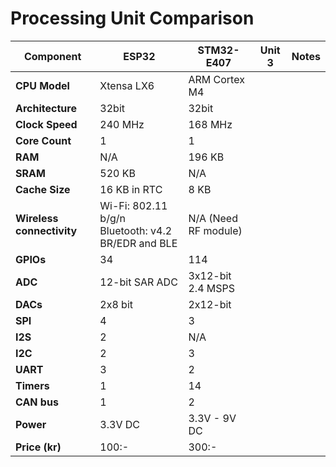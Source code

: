 
# Processing Unit Comparison

| Component          | ESP32 | STM32-E407 | Unit 3 | Notes |
|--------------------|--------|--------|--------|-------|
| **CPU Model**       | Xtensa LX6 | ARM Cortex M4 | |  |
| **Architecture**    | 32bit | 32bit |  | |
| **Clock Speed**     | 240 MHz| 168 MHz | | |
| **Core Count**      | 1      | 1 | | |
| **RAM**      | N/A | 196 KB | | |
| **SRAM**      | 520 KB | N/A | | |
| **Cache Size**      | 16 KB in RTC | 8 KB | | |
| **Wireless connectivity** |Wi-Fi: 802.11 b/g/n<br>Bluetooth: v4.2 BR/EDR and BLE| N/A (Need RF module)| | |
| **GPIOs** | 34 | 114 | | |
| **ADC** | 12-bit SAR ADC | 3x12-bit 2.4 MSPS | | |
| **DACs** | 2x8 bit | 2x12-bit| | |
| **SPI** | 4 | 3 | | |
| **I2S** | 2 | N/A | | |
| **I2C** | 2 | 3 | | |
| **UART** | 3 | 2 | | |
| **Timers** | 1 | 14 | | |
| **CAN bus** | 1 | 2 | | |
| **Power**| 3.3V DC | 3.3V - 9V DC | | |
| **Price (kr)** | 100:- | 300:- |  | |


